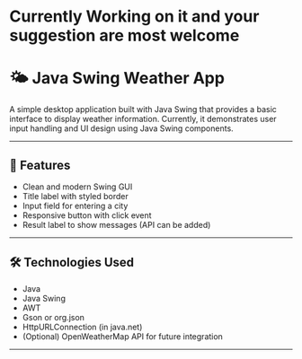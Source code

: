 # Currently Working on it and your suggestion are most welcome 
# 🌤️ Java Swing Weather App

A simple desktop application built with Java Swing that provides a basic interface to display weather information. Currently, it demonstrates user input handling and UI design using Java Swing components.

---

## 🚀 Features

- Clean and modern Swing GUI
- Title label with styled border
- Input field for entering a city
- Responsive button with click event
- Result label to show messages (API can be added)

---

## 🛠️ Technologies Used

- Java
- Java Swing
- AWT
- Gson or org.json
- HttpURLConnection (in java.net)
- (Optional) OpenWeatherMap API for future integration

---
